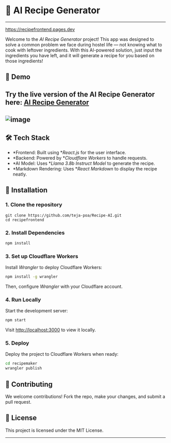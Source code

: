 
# 🤖 AI Recipe Generator 
---

https://recipefrontend.pages.dev

Welcome to the *AI Recipe Generator* project! This app was designed to solve a common problem we face during hostel life — not knowing what to cook with leftover ingredients. With this AI-powered solution, just input the ingredients you have left, and it will generate a recipe for you based on those ingredients! 

## 🚀 Demo
Try the live version of the AI Recipe Generator here: [AI Recipe Generator](https://recipefrontend.pages.dev)
---
![image](https://github.com/user-attachments/assets/c0512a0b-d7df-49bf-8494-815e35d25714)
---

## 🛠 Tech Stack

- *Frontend: Built using **React.js* for the user interface.
- *Backend: Powered by **Cloudflare Workers* to handle requests.
- *AI Model: Uses **Llama 3.8b Instruct Model* to generate the recipe.
- *Markdown Rendering: Uses **React Markdown* to display the recipe neatly.

## 🔧 Installation

### 1. Clone the repository

```
git clone https://github.com/teja-poa/Recipe-AI.git
cd recipefrontend
```

### 2. Install Dependencies

```bash
npm install
```

### 3. Set up Cloudflare Workers

Install *Wrangler* to deploy Cloudflare Workers:

```bash
npm install -g wrangler
```

Then, configure *Wrangler* with your Cloudflare account.

### 4. Run Locally

Start the development server:

```bash
npm start
```

Visit [http://localhost:3000](http://localhost:3000) to view it locally.

### 5. Deploy

Deploy the project to Cloudflare Workers when ready:

```bash
cd recipemaker
wrangler publish
```

## 🤝 Contributing

We welcome contributions! Fork the repo, make your changes, and submit a pull request.

## 📄 License

This project is licensed under the MIT License.

---

